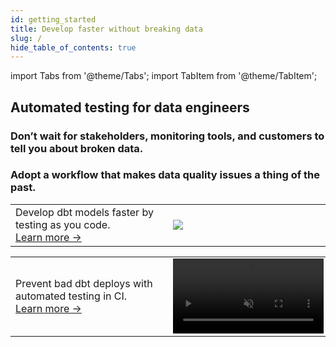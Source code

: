 ```yaml
---
id: getting_started
title: Develop faster without breaking data
slug: /
hide_table_of_contents: true
---
```

import Tabs from '@theme/Tabs';
import TabItem from '@theme/TabItem';

## Automated testing for data engineers

### Don’t wait for stakeholders, monitoring tools, and customers to tell you about broken data.
### Adopt a workflow that makes data quality issues a thing of the past.

<Tabs>
  <TabItem value="diff_ui" label="Development Testing" >
    <table>
      <tr>
          <td width="50%">
          Develop dbt models faster by testing as you code. <br /><a href="development_testing/open_source">Learn more &rarr;</a>
          </td>
          <td width="50%">
          <img src={'/img/development_testing_gif.gif'} />
          </td>
      </tr>
    </table>
  </TabItem>

  <TabItem value="datadiff_in_ci" label="Deployment Testing" >
    <table>
      <tr>
          <td width="50%">
          Prevent bad dbt deploys with automated testing in CI. <br /><a href="deployment_testing">Learn more &rarr;</a>
          </td>
          <td width="50%"><video src="https://datafold-public.s3.us-west-2.amazonaws.com/small-video-01.mp4" preload="metadata" autoplay="autoplay" loop="loop" muted="" width="102%" height="auto%"></video></td>
      </tr>
    </table>
  </TabItem>
</Tabs>